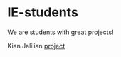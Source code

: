 # IE-students

We are students with great projects!

Kian Jalilian [project](https://github.com/kianjalilian/git-homework)

